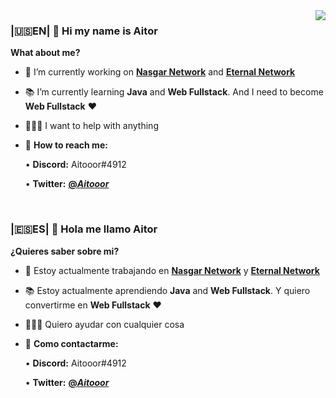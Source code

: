 <img align='right' src="https://discord.c99.nl/widget/theme-4/454002606084194305.png"/>

### |🇺🇸EN| 👋 Hi my name is Aitor

<!--
**Aitooor/Aitooor** is a ✨ _special_ ✨ repository because its `README.md` (this file) appears on your GitHub profile.
-->
<b>What about me?</b>

- 💼 I’m currently working on <b><a href="https://twitter.com/NasgarNetwork">Nasgar Network</a></b> and <b><a href="https://twitter.com/eternalnoficial">Eternal Network</a></b>

- 📚 I’m currently learning <b>Java</b> and <b>Web Fullstack</b>. And I need to become <b>Web Fullstack</b> ❤️

- 🙋🏽‍♂️ I want to help with anything

- 📩 <b>How to reach me:</b>

   • <b>Discord:</b> Aitooor#4912

   • <b>Twitter:</b> <b><a href="https://twitter.com/_Aitooor_">@_Aitooor_</a></b>
<br>

### |🇪🇸ES| 👋 Hola me llamo Aitor

<!--
**Aitooor/Aitooor** is a ✨ _special_ ✨ repository because its `README.md` (this file) appears on your GitHub profile.
-->
<b>¿Quieres saber sobre mi?</b>

- 💼 Estoy actualmente trabajando en <b><a href="https://twitter.com/NasgarNetwork">Nasgar Network</a></b> y <b><a href="https://twitter.com/eternalnoficial">Eternal Network</a></b>

- 📚 Estoy actualmente aprendiendo <b>Java</b> and <b>Web Fullstack</b>. Y quiero convertirme en <b>Web Fullstack</b> ❤️

- 🙋🏽‍♂️ Quiero ayudar con cualquier cosa

- 📩 <b>Como contactarme:</b>

   • <b>Discord:</b> Aitooor#4912

   • <b>Twitter:</b> <b><a href="https://twitter.com/_Aitooor_">@_Aitooor_</a></b>
